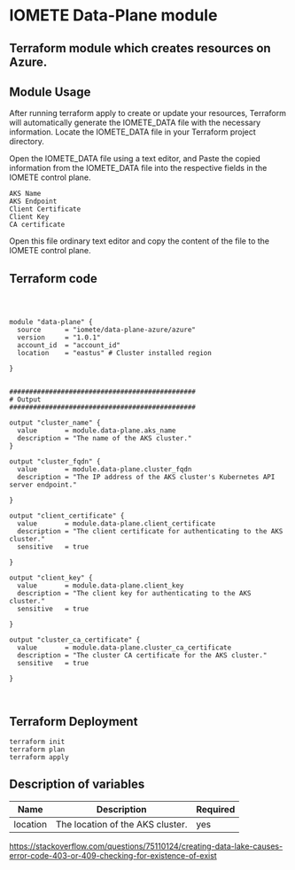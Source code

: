 # IOMETE Data-Plane module

## Terraform module which creates resources on Azure.
 

## Module Usage

After running terraform apply to create or update your resources, Terraform will automatically generate the IOMETE_DATA file with the necessary information.
Locate the IOMETE_DATA file in your Terraform project directory.

Open the IOMETE_DATA file using a text editor, and Paste the copied information from the IOMETE_DATA file into the respective fields in the IOMETE control plane.


```shell
AKS Name 
AKS Endpoint 
Client Certificate
Client Key
CA certificate

```
Open this file ordinary text editor and copy the content of the file to the IOMETE control plane.

## Terraform code

```hcl

 
 
module "data-plane" {
  source      = "iomete/data-plane-azure/azure"
  version     = "1.0.1"
  account_id  = "account_id"
  location    = "eastus" # Cluster installed region

}


###############################################
# Output
###############################################

output "cluster_name" {
  value       = module.data-plane.aks_name
  description = "The name of the AKS cluster."
}

output "cluster_fqdn" {
  value       = module.data-plane.cluster_fqdn
  description = "The IP address of the AKS cluster's Kubernetes API server endpoint."

}

output "client_certificate" {
  value       = module.data-plane.client_certificate
  description = "The client certificate for authenticating to the AKS cluster."
  sensitive   = true

}

output "client_key" {
  value       = module.data-plane.client_key
  description = "The client key for authenticating to the AKS cluster."
  sensitive   = true

}

output "cluster_ca_certificate" {
  value       = module.data-plane.cluster_ca_certificate
  description = "The cluster CA certificate for the AKS cluster."
  sensitive   = true

}

  
```

## Terraform Deployment

```shell
terraform init
terraform plan
terraform apply
```

## Description of variables

| Name | Description | Required |
| --- | --- | --- |
| location | The location of the AKS cluster. | yes |

https://stackoverflow.com/questions/75110124/creating-data-lake-causes-error-code-403-or-409-checking-for-existence-of-exist